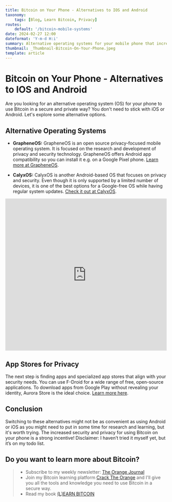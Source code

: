 ```yaml
---
title: Bitcoin on Your Phone - Alternatives to IOS and Android
taxonomy:
    tags: [Blog, Learn Bitcoin, Privacy]
routes:
    default: '/bitcoin-mobile-systems'
date: 2024-02-27 12:00
dateformat: 'Y-m-d H:i'
summary: Alternative operating systems for your mobile phone that increase privacy and security while using Bitcoin.
thumbnail: _Thumbnail-Bitcoin-On-Your-Phone.jpeg
template: article
---
```


# Bitcoin on Your Phone - Alternatives to IOS and Android

Are you looking for an alternative operating system (OS) for your phone to use Bitcoin in a secure and private way? You don't need to stick with iOS or Android. Let's explore some alternative options.

## Alternative Operating Systems

* **GrapheneOS:** GrapheneOS is an open source privacy-focused mobile operating system. It is focused on the research and development of privacy and security technology. GrapheneOS offers Android app compatibility so you can install it e.g. on a Google Pixel phone. [Learn more at GrapheneOS](https://grapheneos.org/).

* **CalyxOS:** CalyxOS is another Android-based OS that focuses on privacy and security. Even though it is only supported by a limited number of devices, it is one of the best options for a Google-free OS while having regular system updates. [Check it out at CalyxOS](https://calyxos.org/).

<iframe width="100%" height="473" src="https://www.youtube.com/embed/7v6IiaMhOys?si=QR9w-79yhNvyXZnv" title="YouTube video player" frameborder="0" allow="accelerometer; autoplay; clipboard-write; encrypted-media; gyroscope; picture-in-picture; web-share" allowfullscreen></iframe>

## App Stores for Privacy

The next step is finding apps and specialized app stores that align with your security needs. 
You can use F-Droid for a wide range of free, open-source applications. To download apps from Google Play without revealing your identity, Aurora Store is the ideal choice. [Learn more here](https://f-droid.org/packages/com.aurora.store/).

## Conclusion

Switching to these alternatives might not be as convenient as using Android or iOS as you might need to put in some time for research and learning, but it's worth trying. The increased security and privacy for using Bitcoin on your phone is a strong incentive! Disclaimer: I haven’t tried it myself yet, but it’s on my todo list.

## Do you want to learn more about Bitcoin? 

> * Subscribe to my weekly newsletter: [The Orange Journal](https://anita.link/news)
> * Join my Bitcoin learning platform [Crack The Orange](https://cracktheorange.com) and I'll give you all the tools and knowledge you need to use Bitcoin in a secure way.
> * Read my book [(L)EARN BITCOIN](https://learnbitcoin.link/)
